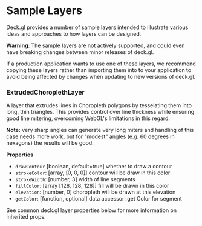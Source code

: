 # Sample Layers

Deck.gl provides a number of sample layers intended to illustrate
various ideas and approaches to how layers can be designed.

**Warning**:
The sample layers are not actively supported, and could even have breaking
changes between minor releases of deck.gl.

If a production application wants to use one of these layers, we recommend
copying these layers rather than importing them into to your application to
avoid being affected by changes when updating to new versions of deck.gl.


### ExtrudedChoroplethLayer

A layer that extrudes lines in Choropleth polygons by tesselating them into
long, thin triangles. This provides control over line thickness
while ensuring good line mitering, overcoming WebGL's limitations in this
regard.

**Note:** very sharp angles can generate very long miters and handling of this
case needs more work, but for "modest" angles (e.g. 60 degrees in hexagons)
the results will be good.

**Properties**

* `drawContour` [boolean, default=true] whether to draw a contour
* `strokeColor`: [array, [0, 0, 0]] contour will be draw in this color
* `strokeWidth`: [number, 3] width of line segments
* `fillColor`: [array [128, 128, 128]] fill will be drawn in this color
* `elevation`: [number, 0] choropleth will be drawn at this elevation
* `getColor`: [function, optional] data accessor: get Color for segment

See common deck.gl layer properties below for more information on inherited
props.
